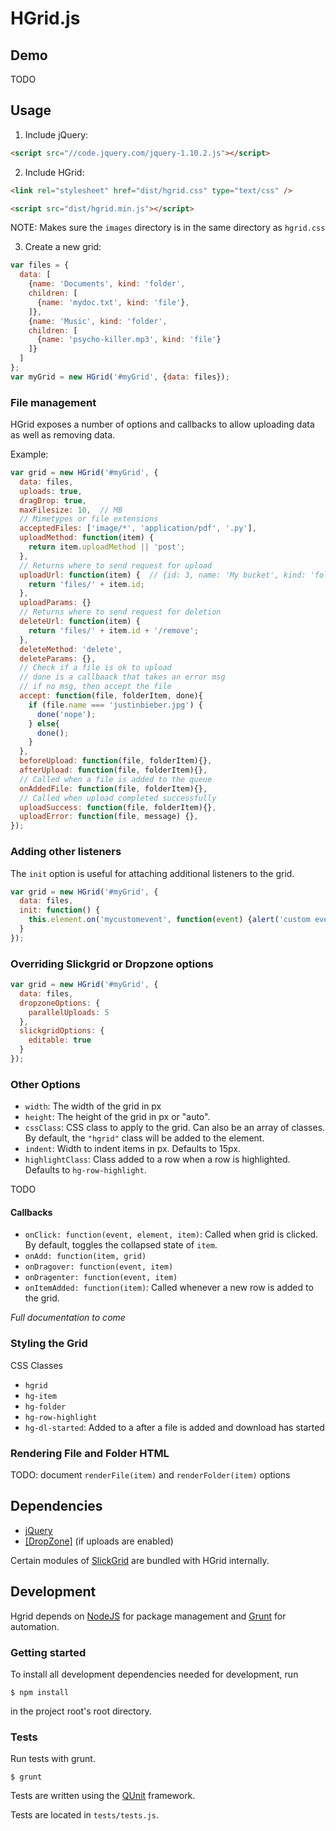 # HGrid.js

## Demo

TODO

## Usage

1. Include jQuery:

  ```html
  <script src="//code.jquery.com/jquery-1.10.2.js"></script>
  ```

2. Include HGrid:

  ```html
  <link rel="stylesheet" href="dist/hgrid.css" type="text/css" />
  ```

  ```html
  <script src="dist/hgrid.min.js"></script>
  ```

  NOTE: Makes sure the `images` directory is in the same directory as `hgrid.css`

3. Create a new grid:

  ```javascript
  var files = {
    data: [
      {name: 'Documents', kind: 'folder', 
      children: [
        {name: 'mydoc.txt', kind: 'file'},
      ]},
      {name: 'Music', kind: 'folder',
      children: [
        {name: 'psycho-killer.mp3', kind: 'file'}
      ]}
    ]
  };
  var myGrid = new HGrid('#myGrid', {data: files});
  ```

### File management

HGrid exposes a number of options and callbacks to allow uploading data as well as removing data.

Example:

```javascript
var grid = new HGrid('#myGrid', {
  data: files, 
  uploads: true,
  dragDrop: true,
  maxFilesize: 10,  // MB
  // Mimetypes or file extensions
  acceptedFiles: ['image/*', 'application/pdf', '.py'],
  uploadMethod: function(item) {
    return item.uploadMethod || 'post';
  },
  // Returns where to send request for upload
  uploadUrl: function(item) {  // {id: 3, name: 'My bucket', kind: 'folder'}
    return 'files/' + item.id;
  },
  uploadParams: {}
  // Returns where to send request for deletion
  deleteUrl: function(item) {
    return 'files/' + item.id + '/remove';
  },
  deleteMethod: 'delete',
  deleteParams: {},
  // Check if a file is ok to upload
  // done is a callbaack that takes an error msg
  // if no msg, then accept the file
  accept: function(file, folderItem, done){
    if (file.name === 'justinbieber.jpg') {
      done('nope');
    } else{
      done();
    }
  },
  beforeUpload: function(file, folderItem){},
  afterUpload: function(file, folderItem){},
  // Called when a file is added to the queue
  onAddedFile: function(file, folderItem){},
  // Called when upload completed successfully
  uploadSuccess: function(file, folderItem){},
  uploadError: function(file, message) {},
});
```

### Adding other listeners

The `init` option is useful for attaching additional listeners to the grid.

```javascript
var grid = new HGrid('#myGrid', {
  data: files,
  init: function() {
    this.element.on('mycustomevent', function(event) {alert('custom event triggered')});
  }
});
```

### Overriding Slickgrid or Dropzone options

```javascript
var grid = new HGrid('#myGrid', {
  data: files,
  dropzoneOptions: {
    parallelUploads: 5
  },
  slickgridOptions: {
    editable: true
  }
});
```

### Other Options

- `width`: The width of the grid in px
- `height`: The height of the grid in px or "auto".
- `cssClass`: CSS class to apply to the grid. Can also be an array of classes. By default, the `"hgrid"` class will be added to the element.
- `indent`: Width to indent items in px. Defaults to 15px.
- `highlightClass`: Class added to a row when a row is highlighted. Defaults to `hg-row-highlight`.

TODO

#### Callbacks 

- `onClick: function(event, element, item)`: Called when grid is clicked. By default, toggles the collapsed state of `item`.
- `onAdd: function(item, grid)`
- `onDragover: function(event, item)`
- `onDragenter: function(event, item)`
- `onItemAdded: function(item)`: Called whenever a new row is added to the grid.

*Full documentation to come*

### Styling the Grid

CSS Classes

- `hgrid`
- `hg-item`
- `hg-folder`
- `hg-row-highlight`
- `hg-dl-started`: Added to a after a file is added and download has started

### Rendering File and Folder HTML

TODO: document `renderFile(item)` and `renderFolder(item)` options

## Dependencies

- [jQuery](http://jquery.com/)
- [[DropZone]](http://www.dropzonejs.com/) (if uploads are enabled)

Certain modules of [SlickGrid](https://github.com/mleibman/SlickGrid/wiki) are bundled with HGrid internally.

## Development

Hgrid depends on [NodeJS](http://nodejs.org/) for package management and [Grunt](http://gruntjs.com/) for automation.

### Getting started 

To install all development dependencies needed for development, run

    $ npm install

in the project root's root directory.

### Tests

Run tests with grunt.

    $ grunt

Tests are written using the [QUnit](http://qunitjs.com/) framework.

Tests are located in `tests/tests.js`.






